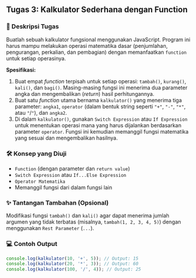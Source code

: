 ## Tugas 3: Kalkulator Sederhana dengan Function

### 🎯 Deskripsi Tugas

Buatlah sebuah kalkulator fungsional menggunakan JavaScript. Program ini harus mampu melakukan operasi matematika dasar (penjumlahan, pengurangan, perkalian, dan pembagian) dengan memanfaatkan `function` untuk setiap operasinya.

**Spesifikasi:**

1.  Buat empat _function_ terpisah untuk setiap operasi: `tambah()`, `kurang()`, `kali()`, dan `bagi()`. Masing-masing fungsi ini menerima dua parameter angka dan mengembalikan (_return_) hasil perhitungannya.
2.  Buat satu _function_ utama bernama `kalkulator()` yang menerima tiga parameter: `angka1`, `operator` (dalam bentuk string seperti `"+"`, `"-"`, `"*"`, atau `"`/`"`), dan `angka2`.
3.  Di dalam `kalkulator()`, gunakan `Switch Expression` atau `If Expression` untuk menentukan operasi mana yang harus dijalankan berdasarkan parameter `operator`. Fungsi ini kemudian memanggil fungsi matematika yang sesuai dan mengembalikan hasilnya.

### 🛠️ Konsep yang Diuji

- `Function` (dengan parameter dan `return value`)
- `Switch Expression` atau `If...Else Expression`
- `Operator Matematika`
- Memanggil fungsi dari dalam fungsi lain

### ✨ Tantangan Tambahan (Opsional)

Modifikasi fungsi `tambah()` dan `kali()` agar dapat menerima jumlah argumen yang tidak terbatas (misalnya, `tambah(1, 2, 3, 4, 5)`) dengan menggunakan `Rest Parameter` (`...`).

### 💻 Contoh Output

```javascript
console.log(kalkulator(10, '+', 5)); // Output: 15
console.log(kalkulator(20, '*', 3)); // Output: 60
console.log(kalkulator(100, '/', 4)); // Output: 25
```
